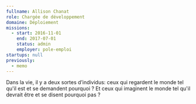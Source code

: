 ```yaml
---
fullname: Allison Chanat
role: Chargée de développement
domaine: Déploiement
missions:
  - start: 2016-11-01
    end: 2017-07-01
    status: admin
    employer: pole-emploi
startups: null
previously:
  - memo
---
```

Dans la vie, il y a deux sortes d’individus: ceux qui regardent le monde tel qu'il
  est et se demandent pourquoi ? Et ceux qui imaginent le monde tel qu'il devrait
  être et se disent pourquoi pas ?
